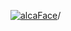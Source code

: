 [![alcaFace](https://camo.githubusercontent.com/2ee094c4af74cb0ec2e19388fccfb809837623e3/68747470733a2f2f7374617469632d63646e2e6a74766e772e6e65742f656d6f7469636f6e732f76312f3332383632362f312e30)](https://twitch.tv/Alca)/

<!--
# My "Popular" CodePens

<table>
	<tr>
		<th></th>
		<th>Title</th>
		<th>Last updated</th>
	</tr>
	<tr>
		<td><a href="https://codepen.io/Alca/pen/vYawMXG" rel="nofollow"><img src="https://codepen.io/alca/pen/vYawMXG/image/default.png" width="100" height="56.25"></a></td>
		<td><a href="https://codepen.io/Alca/pen/vYawMXG" rel="nofollow">A Pen by Jacob Foster</a></td>
		<td>Feb 9, 2023</td>
	</tr>
	<tr>
		<td><a href="https://codepen.io/Alca/pen/VwBOPqw" rel="nofollow"><img src="https://codepen.io/alca/pen/VwBOPqw/image/default.png" width="100" height="56.25"></a></td>
		<td><a href="https://codepen.io/Alca/pen/VwBOPqw" rel="nofollow">A Pen by Jacob Foster</a></td>
		<td>Feb 8, 2023</td>
	</tr>
	<tr>
		<td><a href="https://codepen.io/Alca/pen/bGjyVNV" rel="nofollow"><img src="https://codepen.io/alca/pen/bGjyVNV/image/default.png" width="100" height="56.25"></a></td>
		<td><a href="https://codepen.io/Alca/pen/bGjyVNV" rel="nofollow">A Pen by Jacob Foster</a></td>
		<td>Feb 8, 2023</td>
	</tr>
	<tr>
		<td><a href="https://codepen.io/Alca/pen/VwBNQeX" rel="nofollow"><img src="https://codepen.io/alca/pen/VwBNQeX/image/default.png" width="100" height="56.25"></a></td>
		<td><a href="https://codepen.io/Alca/pen/VwBNQeX" rel="nofollow">A Pen by Jacob Foster</a></td>
		<td>Feb 8, 2023</td>
	</tr>
	<tr>
		<td><a href="https://codepen.io/Alca/pen/GRBzdrG" rel="nofollow"><img src="https://codepen.io/alca/pen/GRBzdrG/image/default.png" width="100" height="56.25"></a></td>
		<td><a href="https://codepen.io/Alca/pen/GRBzdrG" rel="nofollow">A Pen by Jacob Foster</a></td>
		<td>Feb 4, 2023</td>
	</tr>
	<tr>
		<td><a href="https://codepen.io/Alca/pen/jOpdZXG" rel="nofollow"><img src="https://codepen.io/alca/pen/jOpdZXG/image/default.png" width="100" height="56.25"></a></td>
		<td><a href="https://codepen.io/Alca/pen/jOpdZXG" rel="nofollow">A Pen by Jacob Foster</a></td>
		<td>Feb 4, 2023</td>
	</tr>
	<tr>
		<td><a href="https://codepen.io/Alca/pen/xxJmWqG" rel="nofollow"><img src="https://codepen.io/alca/pen/xxJmWqG/image/default.png" width="100" height="56.25"></a></td>
		<td><a href="https://codepen.io/Alca/pen/xxJmWqG" rel="nofollow">CodingGarden email design</a></td>
		<td>Feb 3, 2023</td>
	</tr>
	<tr>
		<td><a href="https://codepen.io/Alca/pen/XWBPozB" rel="nofollow"><img src="https://codepen.io/alca/pen/XWBPozB/image/default.png" width="100" height="56.25"></a></td>
		<td><a href="https://codepen.io/Alca/pen/XWBPozB" rel="nofollow">CodeWars Kata Code Challenge ...</a></td>
		<td>Feb 3, 2023</td>
	</tr>
	<tr>
		<td><a href="https://codepen.io/Alca/pen/QWBmoma" rel="nofollow"><img src="https://codepen.io/alca/pen/QWBmoma/image/default.png" width="100" height="56.25"></a></td>
		<td><a href="https://codepen.io/Alca/pen/QWBmoma" rel="nofollow">OBS Scene Search 2.0</a></td>
		<td>Jan 26, 2023</td>
	</tr>
	<tr>
		<td><a href="https://codepen.io/Alca/pen/gOjeQQW" rel="nofollow"><img src="https://codepen.io/alca/pen/gOjeQQW/image/default.png" width="100" height="56.25"></a></td>
		<td><a href="https://codepen.io/Alca/pen/gOjeQQW" rel="nofollow">A Pen by Jacob Foster</a></td>
		<td>Jan 25, 2023</td>
	</tr>
</table>

---

###### Last updated: Fri, 10 Feb 2023 05:01:15 GMT
-->

